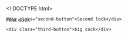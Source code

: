 <! DOCTYPE html>
<html lang="ru">
    <div class="first-button">First cock</div>

    <div class="second-button">Second lock</div>

    <div class="third-button">big cock</div>

<style>
.first-button {
 position: absolute;
}

.second-button {

}

.third-button {
 position: absolute;
}
</style>
</html>
